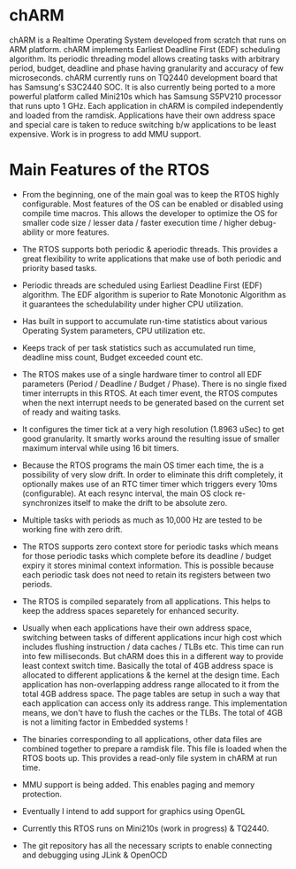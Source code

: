 chARM 
=====
chARM is a Realtime Operating System developed from scratch that runs on ARM platform. chARM implements Earliest Deadline First (EDF) scheduling algorithm. Its periodic threading model allows creating tasks with arbitrary period, budget, deadline and phase having granularity and accuracy of few microseconds. chARM currently runs on TQ2440 development board that has Samsung's S3C2440 SOC. It is also currently being ported to a more powerful platform called Mini210s which has Samsung S5PV210 processor that runs upto 1 GHz. Each application in chARM is compiled independently and loaded from the ramdisk. Applications have their own address space and special care is taken to reduce switching b/w applications to be least expensive. Work is in progress to add MMU support.

Main Features of the RTOS
=========================

* From the beginning, one of the main goal was to keep the RTOS highly configurable. Most features of the OS can be enabled or disabled using compile time macros. This allows the developer to optimize the OS for smaller code size / lesser data / faster execution time / higher debug-ability or more features.

* The RTOS supports both periodic & aperiodic threads. This provides a great flexibility to write applications that make use of both periodic and priority based tasks.

* Periodic threads are scheduled using Earliest Deadline First (EDF) algorithm. The EDF algorithm is superior to Rate Monotonic Algorithm as it guarantees the schedulability under higher CPU utilization.

* Has built in support to accumulate run-time statistics about various Operating System parameters, CPU utilization etc.

* Keeps track of per task statistics such as accumulated run time, deadline miss count, Budget exceeded count etc.

* The RTOS makes use of a single hardware timer to control all EDF parameters (Period / Deadline / Budget / Phase). There is no single fixed timer interrupts in this RTOS. At each timer event, the RTOS computes when the next interrupt needs to be generated based on the current set of ready and waiting tasks.

* It configures the timer tick at a very high resolution (1.8963 uSec) to get good granularity. It smartly works around the resulting issue of smaller maximum interval while using 16 bit timers.

* Because the RTOS programs the main OS timer each time, the is a possibility of very slow drift. In order to eliminate this drift completely, it optionally makes use of an RTC timer timer which triggers every 10ms (configurable). At each resync interval, the main OS clock re-synchronizes itself to make the drift to be absolute zero.

* Multiple tasks with periods as much as 10,000 Hz are tested to be working fine with zero drift.

* The RTOS supports zero context store for periodic tasks which means for those periodic tasks which complete before its deadline / budget expiry it stores minimal context information. This is possible because each periodic task does not need to retain its registers between two periods.

* The RTOS is compiled separately from all applications. This helps to keep the address spaces separetely for enhanced security.

* Usually when each applications have their own address space, switching between tasks of different applications incur high cost which includes flushing instruction / data caches / TLBs etc. This time can run into few milliseconds. But chARM does this in a different way to provide least context switch time. Basically the total of 4GB address space is allocated to different applications & the kernel at the design time. Each application has non-overlapping address range allocated to it from the total 4GB address space. The page tables are setup in such a way that each application can access only its address range. This implementation means, we don't have to flush the caches or the TLBs. The total of 4GB is not a limiting factor in Embedded systems !

* The binaries corresponding to all applications, other data files are combined together to prepare a ramdisk file. This file is loaded when the RTOS boots up. This provides a read-only file system in chARM at run time.

* MMU support is being added. This enables paging and memory protection.

* Eventually I intend to add support for graphics using OpenGL

* Currently this RTOS runs on Mini210s (work in progress) & TQ2440.

* The git repository has all the necessary scripts to enable connecting and debugging using JLink & OpenOCD
